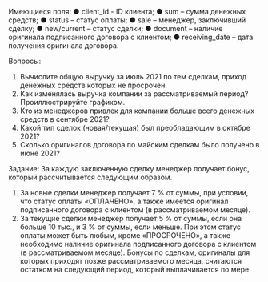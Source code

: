 Имеющиеся поля:
● client_id - ID клиента;
● sum – сумма денежных средств;
● status – статус оплаты;
● sale – менеджер, заключивший сделку;
● new/current – статус сделки;
● document – наличие оригинала подписанного договора с клиентом;
● receiving_date – дата получения оригинала договора.

Вопросы:
1) Вычислите общую выручку за июль 2021 по тем сделкам, приход денежных
средств которых не просрочен.
2) Как изменялась выручка компании за рассматриваемый период?
Проиллюстрируйте графиком.
3) Кто из менеджеров привлек для компании больше всего денежных средств в
сентябре 2021?
4) Какой тип сделок (новая/текущая) был преобладающим в октябре 2021?
5) Сколько оригиналов договора по майским сделкам было получено в июне 2021?
   
Задание:
За каждую заключенную сделку менеджер получает бонус, который рассчитывается
следующим образом.
1) За новые сделки менеджер получает 7 % от суммы, при условии, что статус
оплаты «ОПЛАЧЕНО», а также имеется оригинал подписанного договора с
клиентом (в рассматриваемом месяце).
2) За текущие сделки менеджер получает 5 % от суммы, если она больше 10 тыс.,
и 3 % от суммы, если меньше. При этом статус оплаты может быть любым,
кроме «ПРОСРОЧЕНО», а также необходимо наличие оригинала подписанного
договора с клиентом (в рассматриваемом месяце).
Бонусы по сделкам, оригиналы для которых приходят позже рассматриваемого
месяца, считаются остатком на следующий период, который выплачивается по мере
